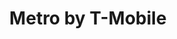 ---
title: "Metro by T-Mobile"
url: /springfield/metro-by-t-mobile-south-a-street/
shop: mobile phone
---